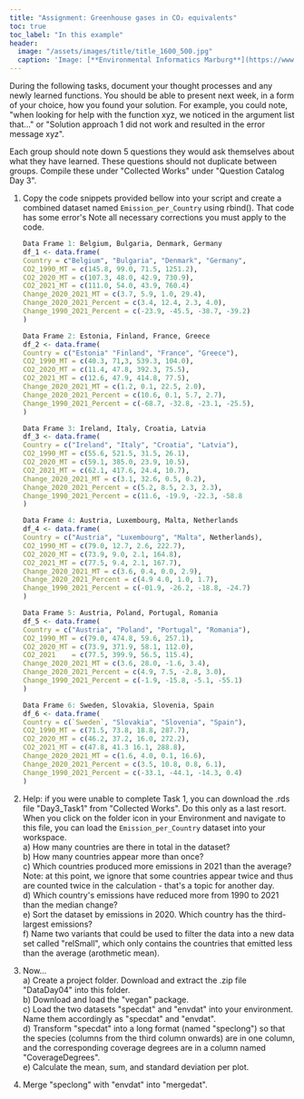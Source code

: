 ```yaml
---
title: "Assignment: Greenhouse gases in CO₂ equivalents"
toc: true
toc_label: "In this example"
header:
  image: "/assets/images/title/title_1600_500.jpg"
  caption: 'Image: [**Environmental Informatics Marburg**](https://www.uni-marburg.de/en/fb19/disciplines/physisch/environmentalinformatics)'
---
```


During the following tasks, document your thought processes and any newly learned functions. You should be able to present next week, in a form of your choice, how you found your solution. For example, you could note, "when looking for help with the function xyz, we noticed in the argument list that..." or "Solution approach 1 did not work and resulted in the error message xyz".

Each group should note down 5 questions they would ask themselves about what they have learned. These questions should not duplicate between groups. Compile these under "Collected Works" under "Question Catalog Day 3".

1. Copy the code snippets provided bellow into your script and create a combined dataset named `Emission_per_Country` using rbind(). That code has some error's Note all necessary corrections you must apply to the code.

    ```r
    Data Frame 1: Belgium, Bulgaria, Denmark, Germany
    df_1 <- data.frame(
    Country = c"Belgium", "Bulgaria", "Denmark", "Germany",
    CO2_1990_MT = c(145.8, 99.0, 71.5, 1251.2),
    CO2_2020_MT = c(107.3, 48.0, 42.9, 730.9),
    CO2_2021_MT = c(111.0, 54.0, 43.9, 760.4)
    Change_2020_2021_MT = c(3.7, 5.9, 1.0, 29.4),
    Change_2020_2021_Percent = c(3.4, 12.4, 2.3, 4.0),
    Change_1990_2021_Percent = c(-23.9, -45.5, -38.7, -39.2)
    )

    Data Frame 2: Estonia, Finland, France, Greece
    df_2 <- data.frame(
    Country = c("Estonia" "Finland", "France", "Greece"),
    CO2_1990_MT = c(40.3, 71,3, 539.3, 104.0),
    CO2_2020_MT = c(11.4, 47.8, 392.3, 75.5),
    CO2_2021_MT = c(12.6, 47.9, 414.8, 77.5),
    Change_2020_2021_MT = c(1.2, 0.1, 22.5, 2.0),
    Change_2020_2021_Percent = c(10.6, 0.1, 5.7, 2.7),
    Change_1990_2021_Percent = c(-68.7, -32.8, -23.1, -25.5),
    )

    Data Frame 3: Ireland, Italy, Croatia, Latvia
    df_3 <- data.frame(
    Country = c("Ireland", "Italy", "Croatia", "Latvia"),
    CO2_1990_MT = c(55.6, 521.5, 31.5, 26.1),
    CO2_2020_MT = c(59.1, 385.0, 23.9, 10.5),
    CO2_2021_MT = c(62.1, 417.6, 24.4, 10.7),
    Change_2020_2021_MT = c(3.1, 32.6, 0.5, 0.2),
    Change_2020_2021_Percent = c(5.2, 8.5, 2.3, 2.3),
    Change_1990_2021_Percent = c(11.6, -19.9, -22.3, -58.8
    )

    Data Frame 4: Austria, Luxembourg, Malta, Netherlands
    df_4 <- data.frame(
    Country = c("Austria", "Luxembourg", "Malta", Netherlands),
    CO2_1990_MT = c(79.0, 12.7, 2.6, 222.7),
    CO2_2020_MT = c(73.9, 9.0, 2.1, 164.8),
    CO2_2021_MT = c(77.5, 9.4, 2.1, 167.7),
    Change_2020_2021_MT = c(3.6, 0.4, 0.0, 2.9),
    Change_2020_2021_Percent = c(4.9 4.0, 1.0, 1.7),
    Change_1990_2021_Percent = c(-01.9, -26.2, -18.8, -24.7)
    )

    Data Frame 5: Austria, Poland, Portugal, Romania
    df_5 <- data.frame(
    Country = c("Austria", "Poland", "Portugal", "Romania"),
    CO2_1990_MT = c(79.0, 474.8, 59.6, 257.1),
    CO2_2020_MT = c(73.9, 371.9, 58.1, 112.0),
    CO2_2021    = c(77.5, 399.9, 56.5, 115.4),
    Change_2020_2021_MT = c(3.6, 28.0, -1.6, 3.4),
    Change_2020_2021_Percent = c(4.9, 7.5, -2.8, 3.0),
    Change_1990_2021_Percent = c(-1.9, -15.8, -5.1, -55.1)
    )

    Data Frame 6: Sweden, Slovakia, Slovenia, Spain
    df_6 <- data.frame(
    Country = c(`Sweden`, "Slovakia", "Slovenia", "Spain"),
    CO2_1990_MT = c(71.5, 73.8, 18.8, 287.7),
    CO2_2020_MT = c(46.2, 37.2, 16.0, 272.2),
    CO2_2021_MT = c(47.8, 41.3 16.1, 288.8),
    Change_2020_2021_MT = c(1.6, 4.0, 0.1, 16.6),
    Change_2020_2021_Percent = c(3.5, 10.8, 0.8, 6.1),
    Change_1990_2021_Percent = c(-33.1, -44.1, -14.3, 0.4)
    )
    ```

2. Help: if you were unable to complete Task 1, you can download the .rds file "Day3_Task1" from "Collected Works". Do this only as a last resort. When you click on the folder icon in your Environment and navigate to this file, you can load the `Emission_per_Country` dataset into your workspace. <br/>
    a) How many countries are there in total in the dataset? <br/>
    b) How many countries appear more than once?<br/>
    c) Which countries produced more emissions in 2021 than the average? Note: at this point, we ignore that some countries appear twice and thus are counted twice in the calculation - that's a topic for another day.<br/>
    d) Which country's emissions have reduced more from 1990 to 2021 than the median change?<br/>
    e) Sort the dataset by emissions in 2020. Which country has the third-largest emissions?<br/>
    f) Name two variants that could be used to filter the data into a new data set called "relSmall", which only contains the countries that emitted less than the average (arothmetic mean).

3. Now...<br/>
    a) Create a project folder. Download and extract the .zip file "DataDay04" into this folder.<br/>
    b) Download and load the "vegan" package.<br/>
    c) Load the two datasets "specdat" and "envdat" into your environment. Name them accordingly as "specdat" and "envdat".<br/>
    d) Transform "specdat" into a long format (named "speclong") so that the species (columns from the third column onwards) are in one column, and the corresponding coverage degrees are in a column named "CoverageDegrees".<br/>
    e) Calculate the mean, sum, and standard deviation per plot.

2. Merge "speclong" with "envdat" into "mergedat".
